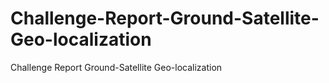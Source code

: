 # Challenge-Report-Ground-Satellite-Geo-localization
Challenge Report Ground-Satellite Geo-localization 
